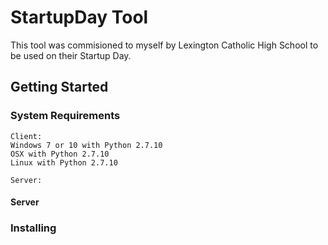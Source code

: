 # StartupDay Tool
This tool was commisioned to myself by Lexington Catholic High School to be used on their Startup Day.
## Getting Started
### System Requirements
```
Client:
Windows 7 or 10 with Python 2.7.10
OSX with Python 2.7.10
Linux with Python 2.7.10
```
```
Server:
```
#### Server
### Installing


